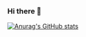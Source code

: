 ### Hi there 👋

[![Anurag's GitHub stats](https://github-readme-stats.vercel.app/api?username=sagarmude7)](https://github.com/anuraghazra/github-readme-stats)


<!--
**sagarmude7/sagarmude7** is a ✨ _special_ ✨ repository because its `README.md` (this file) appears on your GitHub profile.

Here are some ideas to get you started:

- 🔭 I’m currently working on ...
- 🌱 I’m currently learning ...
- 👯 I’m looking to collaborate on ...
- 🤔 I’m looking for help with ...
- 💬 Ask me about ...
- 📫 How to reach me: ...
- 😄 Pronouns: ...
- ⚡ Fun fact: ...
-->
